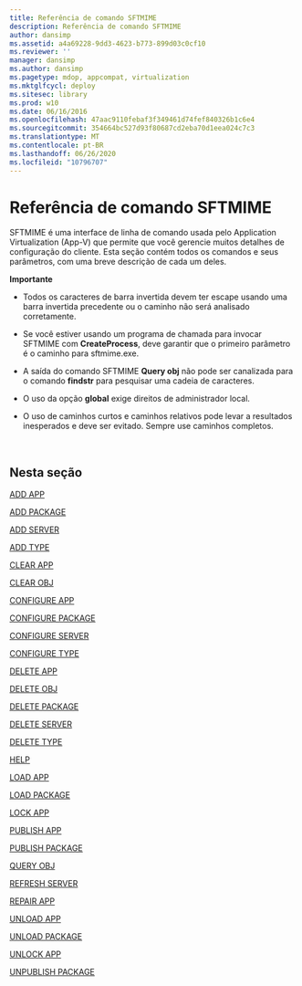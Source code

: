 ```yaml
---
title: Referência de comando SFTMIME
description: Referência de comando SFTMIME
author: dansimp
ms.assetid: a4a69228-9dd3-4623-b773-899d03c0cf10
ms.reviewer: ''
manager: dansimp
ms.author: dansimp
ms.pagetype: mdop, appcompat, virtualization
ms.mktglfcycl: deploy
ms.sitesec: library
ms.prod: w10
ms.date: 06/16/2016
ms.openlocfilehash: 47aac9110febaf3f349461d74fef840326b1c6e4
ms.sourcegitcommit: 354664bc527d93f80687cd2eba70d1eea024c7c3
ms.translationtype: MT
ms.contentlocale: pt-BR
ms.lasthandoff: 06/26/2020
ms.locfileid: "10796707"
---
```

# Referência de comando SFTMIME


SFTMIME é uma interface de linha de comando usada pelo Application Virtualization (App-V) que permite que você gerencie muitos detalhes de configuração do cliente. Esta seção contém todos os comandos e seus parâmetros, com uma breve descrição de cada um deles.

**Importante**  
-   Todos os caracteres de barra invertida devem ter escape usando uma barra invertida precedente ou o caminho não será analisado corretamente.

-   Se você estiver usando um programa de chamada para invocar SFTMIME com **CreateProcess**, deve garantir que o primeiro parâmetro é o caminho para sftmime.exe.

-   A saída do comando SFTMIME **Query obj** não pode ser canalizada para o comando **findstr** para pesquisar uma cadeia de caracteres.

-   O uso da opção **global** exige direitos de administrador local.

-   O uso de caminhos curtos e caminhos relativos pode levar a resultados inesperados e deve ser evitado. Sempre use caminhos completos.

 

## Nesta seção


[ADD APP](add-app.md)

[ADD PACKAGE](add-package.md)

[ADD SERVER](add-server.md)

[ADD TYPE](add-type.md)

[CLEAR APP](clear-app.md)

[CLEAR OBJ](clear-obj.md)

[CONFIGURE APP](configure-app.md)

[CONFIGURE PACKAGE](configure-package.md)

[CONFIGURE SERVER](configure-server.md)

[CONFIGURE TYPE](configure-type.md)

[DELETE APP](delete-app.md)

[DELETE OBJ](delete-obj.md)

[DELETE PACKAGE](delete-package.md)

[DELETE SERVER](delete-server.md)

[DELETE TYPE](delete-type.md)

[HELP](help.md)

[LOAD APP](load-app.md)

[LOAD PACKAGE](load-package.md)

[LOCK APP](lock-app.md)

[PUBLISH APP](publish-app.md)

[PUBLISH PACKAGE](publish-package.md)

[QUERY OBJ](query-obj.md)

[REFRESH SERVER](refresh-server.md)

[REPAIR APP](repair-app.md)

[UNLOAD APP](unload-app.md)

[UNLOAD PACKAGE](unload-package.md)

[UNLOCK APP](unlock-app.md)

[UNPUBLISH PACKAGE](unpublish-package.md)

 

 






